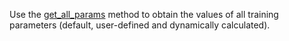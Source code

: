 
Use the [get_all_params](../../../concepts/python-reference_catboostregressor_get_all_params.md) method to obtain the values of all training parameters (default, user-defined and dynamically calculated).

